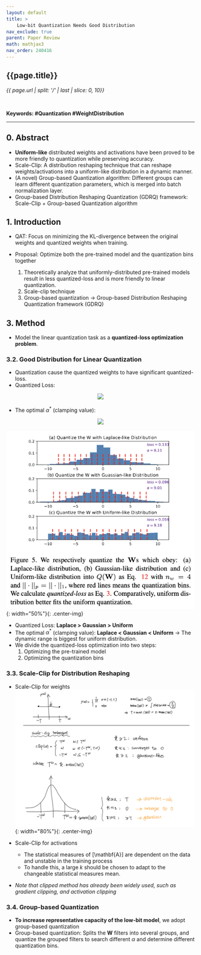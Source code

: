 ```yaml
---
layout: default
title: >
    Low-bit Quantization Needs Good Distribution
nav_exclude: true
parent: Paper Review
math: mathjax3
nav_order: 240416
---
```


## {{page.title}}
*{{ page.url | split: '/' | last | slice: 0, 10}}*

 <br>

 **Keywords: #Quantization #WeightDistribution**

---

## 0. Abstract
- **Uniform-like** distributed weights and activations have been proved to be more friendly to quantization while preserving accuracy.
- Scale-Clip: A distribution reshaping technique that can reshape weights/activations into a uniform-like distribution in a dynamic manner. 
- (A novel) Group-based Quantization algorithm: Different groups can learn different quantization parameters, which is merged into batch normalization layer.
- Group-based Distribution Reshaping Quantization (GDRQ) framework: Scale-Clip + Group-based Quantization algorithm 

## 1. Introduction
- QAT: Focus on minimizing the KL-divergence between the original weights and quantized weights when training. 

- Proposal: Optimize both the pre-trained model and the quantization bins together
    1. Theoretically analyze that uniformly-distributed pre-trained models result in less quantized-loss and is more friendly to linear quantization. 
    2. Scale-clip technique
    3. Group-based quantization
    → Group-based Distribution Reshaping Quantization framework (GDRQ)

## 3. Method 
- Model the linear quantization task as a **quantized-loss optimization problem**. 

### 3.2. Good Distribution for Linear Quantization 
- Quantization cause the quantized weights to have significant quantized-loss. 
- Quantized Loss: 
<!-- $$
Q L(\mathbf{W}, Q(\mathbf{W} ; \alpha))=\frac{\|\mathbf{W}-Q(\mathbf{W} ; \alpha)\|_p}{\|\mathbf{W}\|_p},
$$ --> 
<div align="center"><img style="background: white;" src="https://latex.codecogs.com/svg.latex?Q%20L(%5Cmathbf%7BW%7D%2C%20Q(%5Cmathbf%7BW%7D%20%3B%20%5Calpha))%3D%5Cfrac%7B%5C%7C%5Cmathbf%7BW%7D-Q(%5Cmathbf%7BW%7D%20%3B%20%5Calpha)%5C%7C_p%7D%7B%5C%7C%5Cmathbf%7BW%7D%5C%7C_p%7D%2C"></div>  

- The optimal $\alpha^\ast$ (clamping value):
<!-- $$
\alpha^\ast=\min_\alpha \frac{\|\mathbf{W}-Q(\mathbf{W} ; \alpha)\|_p}{\|\mathbf{W}\|_p},
$$ --> 

<div align="center"><img style="background: white;" src="https://latex.codecogs.com/svg.latex?%5Calpha%5E%5Cast%3D%5Cmin_%5Calpha%20%5Cfrac%7B%5C%7C%5Cmathbf%7BW%7D-Q(%5Cmathbf%7BW%7D%20%3B%20%5Calpha)%5C%7C_p%7D%7B%5C%7C%5Cmathbf%7BW%7D%5C%7C_p%7D%2C"></div>  

![](/img/2024-04-30-20-13-40.png){: width="50%"}{: .center-img}
- Quantized Loss: **Laplace > Gaussian > Uniform** 
- The optimal $\alpha^\ast$ (clamping value): **Laplace < Gaussian < Uniform** → The dynamic range is biggest for uniform distribution.
- We divide the quantized-loss optimization into two steps:
  1) Optimizing the pre-trained model
  2) Optimizing the quantization bins 

### 3.3. Scale-Clip for Distribution Reshaping 
- Scale-Clip for weights
![](/img/2024-04-30-21-10-18.png){: width="80%"}{: .center-img}

- Scale-Clip for activations
  - The statistical measures of \[\mathbf{A}\] are dependent on the data and unstable in the training process
  - To handle this, a large $k$ should be chosen to adapt to the changeable statistical measures  mean. 

- *Note that clipped method has already been widely used, such as gradient clipping, and activation clipping*
  
### 3.4. Group-based Quantization
- **To increase representative capacity of the low-bit model**, we adopt group-based quantization
- Group-based quantization: Splits the $\mathbf{W}$ filters into several groups, and quantize the grouped filters to search different $\alpha$ and determine different quantization bins. 